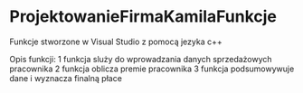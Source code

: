 # ProjektowanieFirmaKamilaFunkcje
Funkcje stworzone w Visual Studio z pomocą jezyka c++

Opis funkcji:
1 funkcja sluży do wprowadzania danych sprzedażowych pracownika
2 funkcja oblicza premie pracownika
3 funkcja podsumowywuje dane i wyznacza finalną płace 

